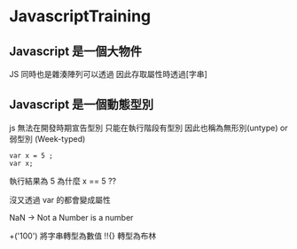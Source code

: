 # JavascriptTraining

## Javascript 是一個大物件
 JS 同時也是雜湊陣列可以透過
 因此存取屬性時透過[字串]

## Javascript 是一個動態型別 
 js 無法在開發時期宣告型別
 只能在執行階段有型別
 因此也稱為無形別(untype) or 弱型別 (Week-typed)

```
var x = 5 ;
var x;
```
執行結果為 5 
為什麼 x == 5 ??

沒又透過 var 的都會變成屬性

NaN -> Not a Number is a number

+('100') 將字串轉型為數值
!!{} 轉型為布林